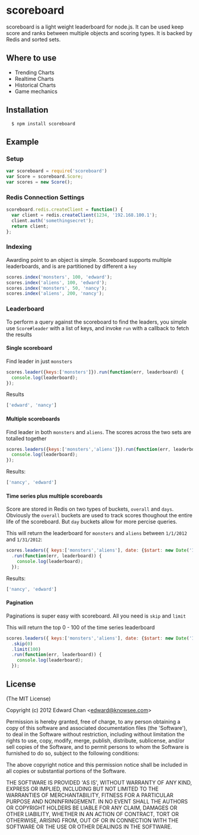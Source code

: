 # scoreboard

  scoreboard is a light weight leaderboard for node.js.  It can be used keep score and ranks between multiple objects and scoring types. It is backed by Redis and sorted sets.

## Where to use
* Trending Charts
* Realtime Charts
* Historical Charts
* Game mechanics

## Installation

      $ npm install scoreboard

## Example

### Setup
```js    
var scoreboard = require('scoreboard')
var Score = scoreboard.Score;
var scores = new Score();
````

### Redis Connection Settings
```javascript
scoreboard.redis.createClient = function() {
  var client = redis.createClient(1234, '192.168.100.1');
  client.auth('somethingsecret');
  return client;
};
```

### Indexing
 Awarding point to an object is simple. Scoreboard supports multiple leaderboards, and is are partitioned by different a `key`

```js
scores.index('monsters', 100, 'edward');
scores.index('aliens', 100, 'edward');
scores.index('monsters', 50, 'nancy');
scores.index('aliens', 200, 'nancy');
```

### Leaderboard
 To perform a query against the scoreboard to find the leaders, you simple use `Score#leader` with a list of keys, and invoke `run` with a callback to fetch the results

#### Single scoreboard

 Find leader in just `monsters`

```js
scores.leader({keys:['monsters']}).run(function(err, leaderboard) {
  console.log(leaderboard);
});
```

 Results

```js
['edward', 'nancy']
```

#### Multiple scoreboards

 Find leader in both `monsters` and `aliens`.  The scores across the two sets are totalled together

```js
scores.leaders({keys:['monsters','aliens']}).run(function(err, leaderboard)) {
  console.log(leaderboard);
});
```

 Results:

```js
['nancy', 'edward']
```

#### Time series plus multiple scoreboards

 Score are stored in Redis on two types of buckets, `overall` and `days`.  Obviously the `overall` buckets are used to track scores thoughout the entire life of the scoreboard.  But `day` buckets allow for more percise queries. 
 
This will return the leaderboard for `monsters` and `aliens` between `1/1/2012` and `1/31/2012`:

```js
scores.leaders({ keys:['monsters','aliens'], date: {$start: new Date('1/1/2012'), $end: new Date('1/31/2012') } })
  .run(function(err, leaderboard)) {
    console.log(leaderboard);
  });
``` 

 Results:

```js
['nancy', 'edward']
```

#### Pagination

 Paginations is super easy with scoreboard.  All you need is `skip` and `limit`

 This will return the top 0 - 100 of the time series leaderboard

```js
scores.leaders({ keys:['monsters','aliens'], date: {$start: new Date('1/1/2012'), $end: new Date('1/31/2012') } })
  .skip(0)
  .limit(100)
  .run(function(err, leaderboard)) {
    console.log(leaderboard);
  });
``` 


## License 

(The MIT License)

Copyright (c) 2012 Edward Chan &lt;edward@knowsee.com&gt;

Permission is hereby granted, free of charge, to any person obtaining
a copy of this software and associated documentation files (the
'Software'), to deal in the Software without restriction, including
without limitation the rights to use, copy, modify, merge, publish,
distribute, sublicense, and/or sell copies of the Software, and to
permit persons to whom the Software is furnished to do so, subject to
the following conditions:

The above copyright notice and this permission notice shall be
included in all copies or substantial portions of the Software.

THE SOFTWARE IS PROVIDED 'AS IS', WITHOUT WARRANTY OF ANY KIND,
EXPRESS OR IMPLIED, INCLUDING BUT NOT LIMITED TO THE WARRANTIES OF
MERCHANTABILITY, FITNESS FOR A PARTICULAR PURPOSE AND NONINFRINGEMENT.
IN NO EVENT SHALL THE AUTHORS OR COPYRIGHT HOLDERS BE LIABLE FOR ANY
CLAIM, DAMAGES OR OTHER LIABILITY, WHETHER IN AN ACTION OF CONTRACT,
TORT OR OTHERWISE, ARISING FROM, OUT OF OR IN CONNECTION WITH THE
SOFTWARE OR THE USE OR OTHER DEALINGS IN THE SOFTWARE.